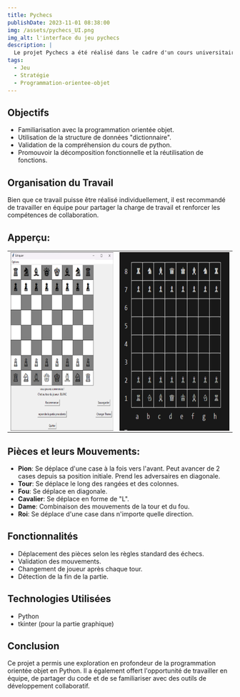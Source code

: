 ```yaml
---
title: Pychecs
publishDate: 2023-11-01 08:38:00
img: /assets/pychecs_UI.png
img_alt: l'interface du jeu pychecs
description: |
  Le projet Pychecs a été réalisé dans le cadre d'un cours universitaire avec un coéquipier. Le jeu offre la possibilité de jouer aux échecs directement à travers le terminal.
tags:
  - Jeu
  - Stratégie
  - Programmation-orientee-objet
---
```

## Objectifs

- Familiarisation avec la programmation orientée objet.
- Utilisation de la structure de données "dictionnaire".
- Validation de la compréhension du cours de python.
- Promouvoir la décomposition fonctionnelle et la réutilisation de fonctions.

## Organisation du Travail

Bien que ce travail puisse être réalisé individuellement, il est recommandé de travailler en équipe pour partager la charge de travail et renforcer les compétences de collaboration.

## Apperçu:
<!-- ![Aperçu de l'interface](/assets/pychecs_UI.png) ![Aperçu du terminal](/assets/Pychecs_terminal.png) -->
<style>
    .chess-images img {
        height: 400px;  
        width: auto;
        display: block;
    }
</style>
<table>
  <tr class="chess-images">
    <td>
      <img src="/assets/pychecs_UI.png" alt="Aperçu de l'interface pychecs" width="100%"/>
    </td>
    <td>
      <img src="/assets/Pychecs_terminal.png" alt="Aperçu du terminal" width="100%"/>
    </td>
  </tr>
</table>

## Pièces et leurs Mouvements:
- **Pion**: Se déplace d'une case à la fois vers l'avant. Peut avancer de 2 cases depuis sa position initiale. Prend les adversaires en diagonale.
- **Tour**: Se déplace le long des rangées et des colonnes.
- **Fou**: Se déplace en diagonale.
- **Cavalier**: Se déplace en forme de "L".
- **Dame**: Combinaison des mouvements de la tour et du fou.
- **Roi**: Se déplace d'une case dans n'importe quelle direction.

## Fonctionnalités
- Déplacement des pièces selon les règles standard des échecs.
- Validation des mouvements.
- Changement de joueur après chaque tour.
- Détection de la fin de la partie.

## Technologies Utilisées
- Python
- tkinter (pour la partie graphique)

## Conclusion
Ce projet a permis une exploration en profondeur de la programmation orientée objet en Python. Il a également offert l'opportunité de travailler en équipe, de partager du code et de se familiariser avec des outils de développement collaboratif.